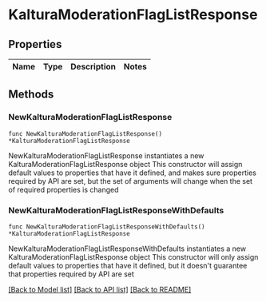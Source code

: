 # KalturaModerationFlagListResponse

## Properties

Name | Type | Description | Notes
------------ | ------------- | ------------- | -------------

## Methods

### NewKalturaModerationFlagListResponse

`func NewKalturaModerationFlagListResponse() *KalturaModerationFlagListResponse`

NewKalturaModerationFlagListResponse instantiates a new KalturaModerationFlagListResponse object
This constructor will assign default values to properties that have it defined,
and makes sure properties required by API are set, but the set of arguments
will change when the set of required properties is changed

### NewKalturaModerationFlagListResponseWithDefaults

`func NewKalturaModerationFlagListResponseWithDefaults() *KalturaModerationFlagListResponse`

NewKalturaModerationFlagListResponseWithDefaults instantiates a new KalturaModerationFlagListResponse object
This constructor will only assign default values to properties that have it defined,
but it doesn't guarantee that properties required by API are set


[[Back to Model list]](../README.md#documentation-for-models) [[Back to API list]](../README.md#documentation-for-api-endpoints) [[Back to README]](../README.md)


